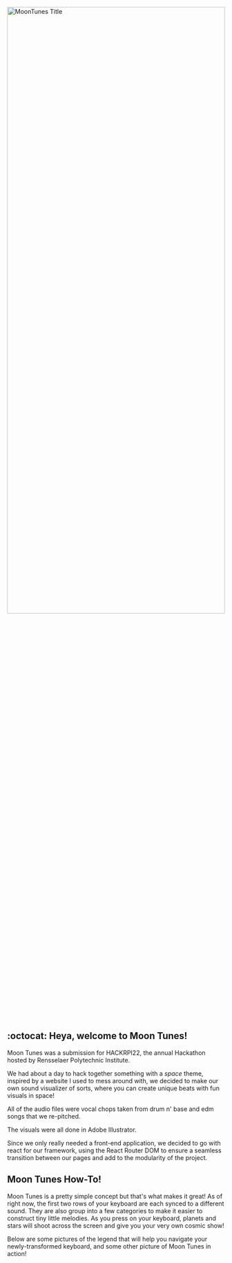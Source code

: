 <p><img alt = "MoonTunes Title" width=100% height=60% src="https://imgur.com/u936K10.png">
 </p>
 
 ## :octocat: Heya, welcome to Moon Tunes!
Moon Tunes was a submission for HACKRPI22, the annual Hackathon hosted by Rensselaer Polytechnic Institute.

We had about a day to hack together something with a *space* theme, inspired by a website I used to mess around with, we decided to make our own sound visualizer of sorts, where you can create unique beats with fun visuals in space!

All of the audio files were vocal chops taken from drum n' base and edm songs that we re-pitched.

The visuals were all done in Adobe Illustrator.

Since we only really needed a front-end application, we decided to go with react for our framework, using the React Router DOM to ensure a seamless transition between our pages and add to the modularity of the project.

## Moon Tunes How-To!
Moon Tunes is a pretty simple concept but that's what makes it great! As of right now, the first two rows of your keyboard are each synced to a different sound. They are also group into a few categories to make it easier to construct tiny little melodies. As you press on your keyboard, planets and stars will shoot across the screen and give you your very own cosmic show!

Below are some pictures of the legend that will help you navigate your newly-transformed keyboard, and some other picture of Moon Tunes in action!
